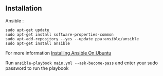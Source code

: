 ## Installation
Ansible :
```
sudo apt-get update
sudo apt-get install software-properties-common
sudo apt-add-repository --yes --update ppa:ansible/ansible
sudo apt-get install ansible
```
For more information [Installing Ansible On Ubuntu](https://docs.ansible.com/ansible/latest/installation_guide/intro_installation.html#installing-ansible-on-ubuntu)

Run `ansible-playbook main.yml --ask-become-pass` and enter your sudo password to run the playbook
